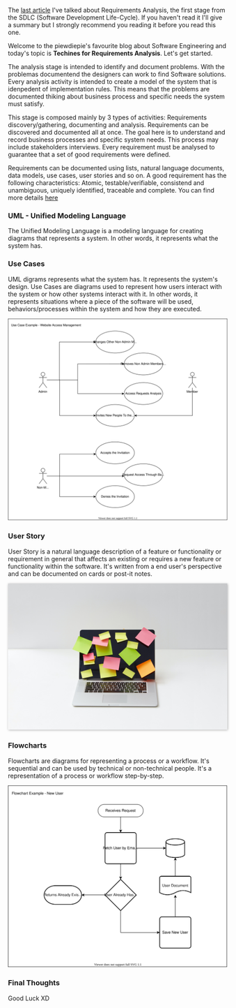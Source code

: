 <div style="text-align: left;">
    <p>
        The <a href="https://gabrielslima.github.io/blog/post.html?id=23" target="blank">last article</a> I've talked about Requirements
        Analysis, the first stage from the SDLC (Software Development Life-Cycle).
        If you haven't read it I'll give a summary but I strongly
        recommend you reading it before you read this one.
    </p>
    <p>
        Welcome to the piewdiepie's favourite blog about Software Engineering
        and today's topic is <strong>Techines for Requirements Analysis</strong>.
        Let's get started.
    </p>
    <p>
        The analysis stage is intended to identify and document problems.
        With the problemas documentend the designers can work
        to find Software solutions. Every analysis activity is
        intended to create a model of the system that is idenpedent
        of implementation rules. This means that the problems are
        documented thiking about business process and specific needs
        the system must satisfy.
    </p>
    <p>
        This stage is composed mainly by 3 types of activities:
        Requirements discovery/gathering, documenting and analysis.
        Requirements can be discovered and documented all at once.
        The goal here is to understand and record business processes
        and specific system needs. This process may include
        stakeholders interviews.
        Every requirement must be analysed to guarantee that a set of
        good requirements were defined.
    </p>
    <p>
        Requirements can be documented using lists, natural language
        documents, data models, use cases, user stories and so on.
        A good requirement has the following characteristics:
        Atomic, testable/verifiable, consistend and unambiguous, 
        uniquely identified, traceable and complete.
        You can find more details <a href="https://gabrielslima.github.io/blog/post.html?id=23" target="blank">here</a>
    </p>
    <h3>UML - Unified Modeling Language</h3>
    <p>
        The Unified Modeling Language is a modeling language for
        creating diagrams that represents a system. In other
        words, it represents what the system has.
    </p>
    <h3>Use Cases</h3>
    <p>
        UML digrams represents what the system has. It represents the
        system's design.
        Use Cases are diagrams used to represent how users interact with
        the system or how other systems interact with it. In other words,
        it represents situations where a piece of the software will be used,
        behaviors/processes within the system and how they are executed.
    </p>
    <img class="post-img" src="images/software-development-life-cycle-analysis-techniques/Requirements-Analysis.svg" alt="Use Case - User registering into the platform">
    <h3>User Story</h3>
    <p>
        User Story is a natural language description of a feature
        or functionality or requirement in general that
        affects an existing or requires a new feature or functionality
        within the software. It's written from a end user's perspective
        and can be documented on cards or post-it notes.
    </p>
    <img style="box-shadow: 1px 1px 5px rgba(0,0,0, 0.3);" class="post-img" src="images/software-development-life-cycle-analysis-techniques/post-it.jpg" alt="Use Case - User registering into the platform">
    <h3>Flowcharts</h3>
    <p>
        Flowcharts are diagrams for representing a process or a
        workflow. It's sequential and can be used by technical
        or non-technical people.
        It's a representation of a process or workflow step-by-step.
    </p>
    <img class="post-img" src="images/software-development-life-cycle-analysis-techniques/Requirements-Analysis-Flowchart.svg" alt="Flowchart - New User resgistering flow">
    <h3>Final Thoughts</h3>
    Good Luck XD
</div>
